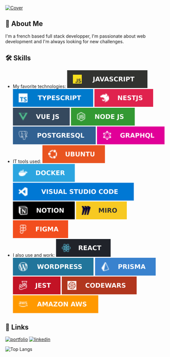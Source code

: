 [![Cover](https://raw.githubusercontent.com/Arnaud-Lyard/Arnaud-Lyard/main/img/Animation.gif)](https://arnaud-info.fr)

## 🚀 About Me
I'm a french based full stack developper, I'm passionate about web development and I'm always looking for new challenges.


## 🛠 Skills
- My favorite technologies: ![Cover](https://github.com/Arnaud-Lyard/Arnaud-Lyard/blob/main/img/JavaScript.svg) ![Cover](https://github.com/Arnaud-Lyard/Arnaud-Lyard/blob/main/img/Typescript.svg) ![cover](https://github.com/Arnaud-Lyard/Arnaud-Lyard/blob/main/img/NestJS.svg) ![Cover](https://github.com/Arnaud-Lyard/Arnaud-Lyard/blob/main/img/VueJS.svg) ![cover](https://github.com/Arnaud-Lyard/Arnaud-Lyard/blob/main/img/NodeJS.svg) ![cover](https://github.com/Arnaud-Lyard/Arnaud-Lyard/blob/main/img/Postgresql.svg) ![Cover](https://github.com/Arnaud-Lyard/Arnaud-Lyard/blob/main/img/Graphql.svg)
- IT tools used: ![cover](https://github.com/Arnaud-Lyard/Arnaud-Lyard/blob/main/img/Ubuntu.svg) ![cover](https://github.com/Arnaud-Lyard/Arnaud-Lyard/blob/main/img/Docker.svg) ![cover](https://github.com/Arnaud-Lyard/Arnaud-Lyard/blob/main/img/Visual-studio-code.svg) ![cover](https://github.com/Arnaud-Lyard/Arnaud-Lyard/blob/main/img/Notion.svg) ![cover](https://github.com/Arnaud-Lyard/Arnaud-Lyard/blob/main/img/Miro.svg) ![cover](https://github.com/Arnaud-Lyard/Arnaud-Lyard/blob/main/img/Figma.svg)
- I also use and work: ![Cover](https://github.com/Arnaud-Lyard/Arnaud-Lyard/blob/main/img/ReactJS.svg) ![Cover](https://github.com/Arnaud-Lyard/Arnaud-Lyard/blob/main/img/Wordpress.svg) ![Cover](https://github.com/Arnaud-Lyard/Arnaud-Lyard/blob/main/img/Prisma.svg) ![Cover](https://github.com/Arnaud-Lyard/Arnaud-Lyard/blob/main/img/Jest.svg) ![Cover](https://github.com/Arnaud-Lyard/Arnaud-Lyard/blob/main/img/Codewars.svg) ![Cover](https://github.com/Arnaud-Lyard/Arnaud-Lyard/blob/main/img/Aws.svg)

## 🔗 Links
[![portfolio](https://img.shields.io/badge/my_portfolio-000?style=for-the-badge&logo=ko-fi&logoColor=white)](#)
[![linkedin](https://img.shields.io/badge/linkedin-0A66C2?style=for-the-badge&logo=linkedin&logoColor=white)](https://www.linkedin.com/in/arnaud-lyard/)




![Top Langs](https://github-readme-stats.vercel.app/api/top-langs/?username=Arnaud-Lyard)
